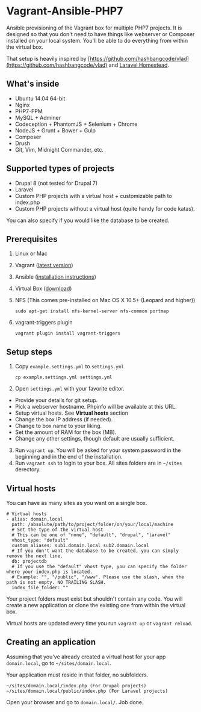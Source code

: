 # Vagrant-Ansible-PHP7 #

Ansible provisioning of the Vagrant box for multiple PHP7 projects. It is designed so that you don't need to have things like webserver or Composer installed on your local system. You'll be able to do everything from within the virtual box.

That setup is heavily inspired by [https://github.com/hashbangcode/vlad](https://github.com/hashbangcode/vlad) and [Laravel Homestead](http://laravel.com/docs/4.2/homestead).

## What's inside ##

* Ubuntu 14.04 64-bit
* Nginx
* PHP7-FPM
* MySQL + Adminer
* Codeception + PhantomJS + Selenium + Chrome
* NodeJS + Grunt + Bower + Gulp
* Composer
* Drush
* Git, Vim, Midnight Commander, etc.

## Supported types of projects ##

* Drupal 8 (not tested for Drupal 7)
* Laravel
* Custom PHP projects with a virtual host + customizable path to index.php
* Custom PHP projects without a virtual host (quite handy for code katas).

You can also specify if you would like the database to be created.

## Prerequisites ##

1. Linux or Mac
2. Vagrant ([latest version](https://www.vagrantup.com/downloads.html))
3. Ansible ([installation instructions](http://docs.ansible.com/intro_installation.html))
4. Virtual Box ([download](https://www.virtualbox.org/wiki/Downloads))
5. NFS (This comes pre-installed on Mac OS X 10.5+ (Leopard and higher))

    `sudo apt-get install nfs-kernel-server nfs-common portmap`

6. vagrant-triggers plugin

    `vagrant plugin install vagrant-triggers`

## Setup steps ##

1. Copy `example.settings.yml` to `settings.yml`

    `cp example.settings.yml settings.yml`

2. Open `settings.yml` with your favorite editor.

  * Provide your details for git setup.
  * Pick a webserver hostname. Phpinfo will be available at this URL.
  * Setup virtual hosts. See **Virtual hosts** section
  * Change the box IP address (if needed).
  * Change to box name to your liking.
  * Set the amount of RAM for the box (MB).
  * Change any other settings, though default are usually sufficient.

3. Run `vagrant up`. You will be asked for your system password in the beginning and in the end of the installation.
4. Run `vagrant ssh` to login to your box. All sites folders are in `~/sites` derectory.

## Virtual hosts ##

You can have as many sites as you want on a single box.

    # Virtual hosts
    - alias: domain.local
      path: /absolute/path/to/project/folder/on/your/local/machine
      # Set the type of the virtual host
      # This can be one of "none", "default", "drupal", "laravel"
      vhost_type: "default"
      custom_aliases: sub1.domain.local sub2.domain.local
      # If you don't want the database to be created, you can simply remove the next line.
      db: projectdb
      # If you use the "default" vhost type, you can specify the folder where your index.php is located.
      # Example: "", "/public", "/www". Please use the slash, when the path is not empty. NO TRAILING SLASH.
      index_file_folder: ""

Your project folders must exist but shouldn't contain any code. You will create a new application or clone the existing one from within the virtual box.

Virtual hosts are updated every time you run `vagrant up` or `vagrant reload`.

## Creating an application ##

Assuming that you've already created a virtual host for your app `domain.local`, go to `~/sites/domain.local`.

Your application must reside in that folder, no subfolders.

    ~/sites/domain.local/index.php (For Drupal projects)
    ~/sites/domain.local/public/index.php (For Laravel projects)

Open your browser and go to `domain.local/`. Job done.